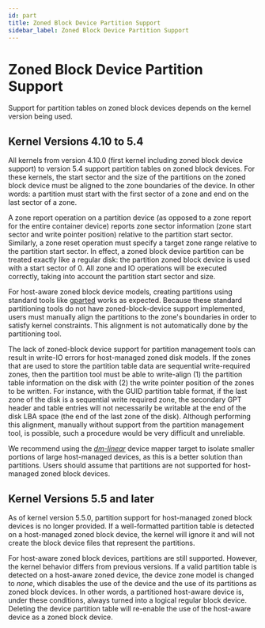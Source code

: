 ```yaml
---
id: part
title: Zoned Block Device Partition Support
sidebar_label: Zoned Block Device Partition Support
---
```


# Zoned Block Device Partition Support

Support for partition tables on zoned block devices depends on the kernel
version being used.

## Kernel Versions 4.10 to 5.4

All kernels from version 4.10.0 (first kernel including zoned block
device support) to version 5.4 support partition tables on zoned block
devices. For these kernels, the start sector and the size of the partitions on
the zoned block device must be aligned to the zone boundaries of the device.
In other words: a partition must start with the first sector of a zone and end
on the last sector of a zone.

A zone report operation on a partition device (as opposed to a zone report for
the entire container device) reports zone sector information (zone start
sector and write pointer position) relative to the partition start sector.
Similarly, a zone reset operation must specify a target zone range relative to
the partition start sector. In effect, a zoned block device partition can be
treated exactly like a regular disk: the partition zoned block device is used
with a start sector of 0. All zone and IO operations will be executed
correctly, taking into account the partition start sector and size.

For host-aware zoned block device models, creating partitions using standard
tools like <a href="https://gparted.org" target="_blank">gparted</a> works as
expected. Because these standard partitioning tools do not have
zoned-block-device support implemented, users must manually align the partitions
to the zone's boundaries in order to satisfy kernel constraints. This alignment
is not automatically done by the partitioning tool.

The lack of zoned-block device support for partition management tools
can result in write-IO errors for host-managed zoned disk models. If the zones
that are used to store the partition table data are sequential write-required
zones, then the partition tool must be able to write-align (1) the partition
table information on the disk with (2) the write pointer position of the zones
to be written. For instance, with the GUID partition table format, if the last
zone of the disk is a sequential write required zone, the secondary GPT header
and table entries will not necessarily be writable at the end of the disk LBA
space (the end of the last zone of the disk). Although performing this
alignment, manually without support from the partition management tool, is
possible, such a procedure would be very difficult and unreliable.

We recommend using the [*dm-linear*](../linux/dm.md#dm-linear) device mapper
target to isolate smaller portions of large host-managed devices, as this is
a better solution than partitions. Users should assume that partitions are
not supported for host-managed zoned block devices.

## Kernel Versions 5.5 and later

As of kernel version 5.5.0, partition support for host-managed zoned
block devices is no longer provided. If a well-formatted partition table is
detected on a host-managed zoned block device, the kernel will ignore it and
will not create the block device files that represent the partitions.

For host-aware zoned block devices, partitions are still supported. However,
the kernel behavior differs from previous versions. If a valid partition table
is detected on a host-aware zoned device, the device zone model is changed to
*none*, which disables the use of the device and the use of its partitions as
zoned block devices. In other words, a partitioned host-aware device is, under
these conditions, always turned into a logical regular block device. Deleting
the device partition table will re-enable the use of the host-aware device as
a zoned block device.
